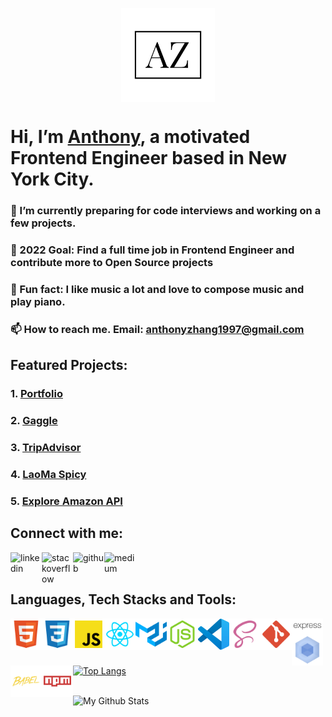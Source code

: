 <p align="center">
 <img width="150px" src="assets/az_logo.png" align="center" alt="Anthony Zhang" />
</p>

# Hi, I’m [Anthony](https://anthonyzhang.netlify.app/), a motivated Frontend Engineer based in New York City.

### 🌱 I’m currently preparing for code interviews and working on a few projects.

### 🌱 2022 Goal: Find a full time job in Frontend Engineer and contribute more to Open Source projects

### 🌱 Fun fact: I like music a lot and love to compose music and play piano.

### 📫 How to reach me. Email: anthonyzhang1997@gmail.com

## Featured Projects:

### 1. [Portfolio](https://github.com/AnthonyZhang220/portfolio-website)

### 2. [Gaggle](https://github.com/AnthonyZhang220/google-search-clone)

### 3. [TripAdvisor](https://github.com/AnthonyZhang220/travel-advisor)

### 4. [LaoMa Spicy](https://github.com/AnthonyZhang220/qrcode-ordering)

### 5. [Explore Amazon API](https://github.com/AnthonyZhang220/Find_GPU_API)

## Connect with me:

[<img align="left" alt="linkedin" src="https://raw.githubusercontent.com/FortAwesome/Font-Awesome/6.x/svgs/brands/linkedin.svg" width="50" height="50"/>][linkedin]

[<img align="left" alt="stackoverflow" src="https://raw.githubusercontent.com/FortAwesome/Font-Awesome/6.x/svgs/brands/stack-overflow.svg" width="50" height="50"/>][stackoverflow]

[<img align="left" alt="github" src="https://raw.githubusercontent.com/FortAwesome/Font-Awesome/6.x/svgs/brands/github.svg" width="50" height="50"/>][github]

[<img align="left" alt="medium" src="https://raw.githubusercontent.com/FortAwesome/Font-Awesome/6.x/svgs/brands/medium.svg" width="50" height="50"/>][medium]

<br />
<br />

## Languages, Tech Stacks and Tools:

<p>
<img align="left" alt="html" src="assets/html.svg" width="50px"/>
<img align="left" alt="css" src="assets/css.svg" width="50px"/>
<img align="left" alt="js_official" src="assets/js_official.svg" width="50px"/>
<img align="left" alt="reactjs" src="assets/reactjs.svg" width="50px"/>
<img align="left" alt="mui" src="assets/mui.svg" width="50px"/>
<img align="left" alt="node" src="assets/node.svg" width="50px"/>
<img align="left" alt="vscode" src="assets/vscode.svg" width="50px"/>
<img align="left" alt="scss" src="assets/scss.svg" width="50px"/>
<img align="left" alt="git" src="assets/git.svg" width="50px"/>
<img align="left" alt="expressjs" src="assets/expressjs.svg" width="50px"/>
<img align="left" alt="webpack" src="assets/webpack.svg" width="50px"/>
<img align="left" alt="babel" src="assets/babel.svg" width="50px"/>
<img align="left" alt="npm" src="assets/npm.svg" width="50px"/>  
</p>

<br />
<br />
<br />

[![Top Langs](https://github-readme-stats.vercel.app/api/top-langs/?username=AnthonyZhang220&layout=compact)](https://github.com/anuraghazra/github-readme-stats)

<br />

<img align="left" alt="My Github Stats" src="https://github-readme-stats.vercel.app/api?username=AnthonyZhang220&show_icons=true&hide_border=true&count_private=true" />

<br />
<br />

[linkedin]: https://www.linkedin.com/in/anthony-xiangyu-zhang/
[stackoverflow]: https://stackoverflow.com/users/6162027/anthonydev220
[portfolio]: https://anthonyzhang.netlify.app/
[medium]: https://medium.com/@anthonyzhang220
[github]: https://github.com/AnthonyZhang220

<!---
AnthonyZhang220/AnthonyZhang220 is a ✨ special ✨ repository because its `README.md` (this file) appears on your GitHub profile.
You can click the Preview link to take a look at your changes.
--->
